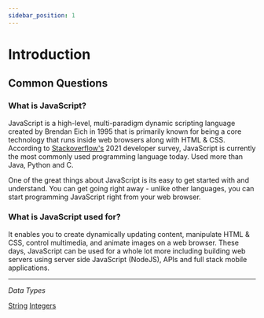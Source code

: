 ```yaml
---
sidebar_position: 1
---
```


# Introduction

## Common Questions

### What is JavaScript?

JavaScript is a high-level, multi-paradigm dynamic scripting language created by Brendan Eich in 1995 that is primarily known for being a core technology that runs inside web browsers along with HTML & CSS. According to [Stackoverflow's](https://insights.stackoverflow.com/survey/2021#section-most-popular-technologies-programming-scripting-and-markup-languages) 2021 developer survey, JavaScript is currently the most commonly used programming language today. Used more than Java, Python and C.

One of the great things about JavaScript is its easy to get started with and understand. You can get going right away - unlike other languages, you can start programming JavaScript right from your web browser.

### What is JavaScript used for?

It enables you to create dynamically updating content, manipulate HTML & CSS, control multimedia, and animate images on a web browser. These days, JavaScript can be used for a whole lot more including building web servers using server side JavaScript (NodeJS), APIs and full stack mobile applications.

---

_Data Types_

[String](/docs/javascript/data-types/string)
[Integers](/docs/javascript/data-types/integer)